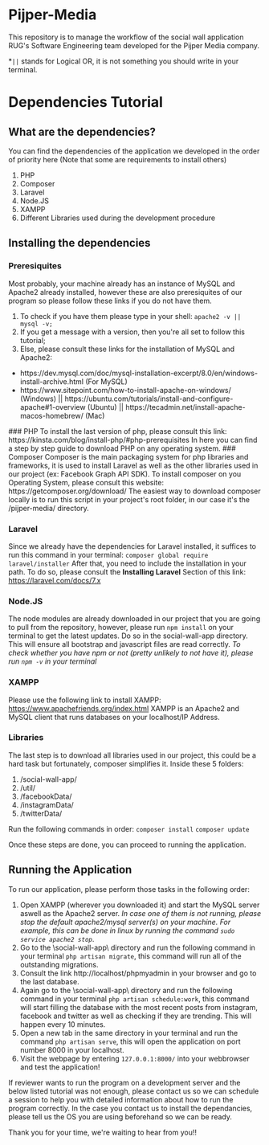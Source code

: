 # Pijper-Media
This repository is to manage the workflow of the social wall application RUG's Software Engineering team developed for the Pijper Media company.

*```||``` stands for Logical OR, it is not something you should write in your terminal.

# Dependencies Tutorial
## What are the dependencies?
You can find the dependencies of the application we developed in the order of priority here (Note that some are requirements to install others)
1. PHP
2. Composer
3. Laravel
4. Node.JS
5. XAMPP
6. Different Libraries used during the development procedure

## Installing the dependencies
### Preresiquites
Most probably, your machine already has an instance of MySQL and Apache2 already installed, however these are also preresiquites of our program so please follow these links if you do not have them. 
1. To check if you have them please type in your shell: ```apache2 -v || mysql -v;```
2. If you get a message with a version, then you're all set to follow this tutorial;
3. Else, please consult these links for the installation of MySQL and Apache2:
<ul> <li> https://dev.mysql.com/doc/mysql-installation-excerpt/8.0/en/windows-install-archive.html (For MySQL) </li>
 <li> https://www.sitepoint.com/how-to-install-apache-on-windows/ (Windows) || https://ubuntu.com/tutorials/install-and-configure-apache#1-overview (Ubuntu) || https://tecadmin.net/install-apache-macos-homebrew/ (Mac) </li> </ul>
 ### PHP
 To install the last version of php, please consult this link:
 https://kinsta.com/blog/install-php/#php-prerequisites
 In here you can find a step by step guide to download PHP on any operating system.
 ### Composer
 Composer is the main packaging system for php libraries and frameworks, it is used to install Laravel as well as the other libraries used in our project (ex: Facebook Graph API SDK). To install composer on you Operating System, please consult this website:
 https://getcomposer.org/download/
 The easiest way to download composer locally is to run this script in your project's root folder, in our case it's the /pijper-media/ directory.
 
 ### Laravel
 Since we already have the dependencies for Laravel installed, it suffices to run this command in your terminal:
 ```composer global require laravel/installer```
 After that, you need to include the installation in your path. To do so, please consult the **Installing Laravel** Section of this link:
 https://laravel.com/docs/7.x
 
 ### Node.JS
 The node modules are already downloaded in our project that you are going to pull from the repository, however, please run ```npm install``` on your terminal to get the latest updates. Do so in the social-wall-app directory. This will ensure all bootstrap and javascript files are read correctly.
 *To check whether you have npm or not (pretty unlikely to not have it), please run ```npm -v``` in your terminal*
 
 ### XAMPP
 Please use the following link to install XAMPP:
 https://www.apachefriends.org/index.html
XAMPP is an Apache2 and MySQL client that runs databases on your localhost/IP Address.

### Libraries
The last step is to download all libraries used in our project, this could be a hard task but fortunately, composer simplifies it.
Inside these 5 folders:
1. /social-wall-app/
2. /util/
3. /facebookData/
4. /instagramData/
6. /twitterData/

Run the following commands in order:
```composer install```
```composer update```

Once these steps are done, you can proceed to running the application.

## Running the Application

To run our application, please perform those tasks in the following order:
1. Open XAMPP (wherever you downloaded it) and start the MySQL server aswell as the Apache2 server. *In case one of them is not running, please stop the default apache2/mysql server(s) on your machine. For example, this can be done in linux by running the command ```sudo service apache2 stop```*.
2. Go to the \social-wall-app\ directory and run the following command in your terminal ```php artisan migrate```, this command will run all of the outstanding migrations.
3. Consult the link http://localhost/phpmyadmin in your browser and go to the last database.
4. Again go to the \social-wall-app\ directory and run the following command in your terminal ```php artisan schedule:work```, this command will start filling the database with the most recent posts from instagram, facebook and twitter as well as checking if they are trending. This will happen every 10 minutes.
5. Open a new tab in the same directory in your terminal and run the command ```php artisan serve```, this will open the application on port number 8000 in your localhost.
6. Visit the webpage by entering ```127.0.0.1:8000/``` into your webbrowser and test the application!

If reviewer wants to run the program on a development server and the below listed tutorial was not enough, please contact us so we can schedule a session to help you with detailed information about how to run the program correctly. In the case you contact us to install the dependancies, please tell us the OS you are using beforehand so we can be ready.

Thank you for your time, we're waiting to hear from you!!
